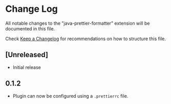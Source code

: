 # Change Log

All notable changes to the "java-prettier-formatter" extension will be documented in this file.

Check [Keep a Changelog](http://keepachangelog.com/) for recommendations on how to structure this file.

## [Unreleased]

- Initial release

## 0.1.2

- Plugin can now be configured using a `.prettierrc` file.